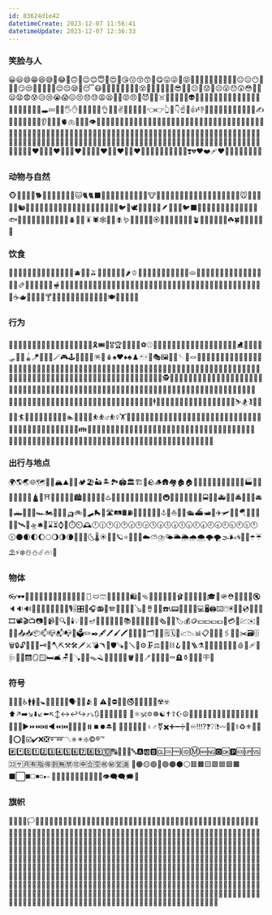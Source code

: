 ```yaml
---
id: 83624d1e42
datetimeCreate: 2023-12-07 11:56:41
datetimeUpdate: 2023-12-07 12:36:33
---
```

### 笑脸与人
😀😃😄😁😆😅🤣😂🙂🙃🫠😉😊😇🥰😍🤩😘😗😚😙🥲😋😛😜🤪😝🤑🤗🤭🫢🫣🤫🤔🫡🤐🤨😐😑😶🫥😶‍🌫️😏😒🙄😬😮‍💨🤥😌😔😪🤤😴😷🤒🤕🤢🤮🤧🥵🥶🥴😵😵‍💫🤯🤠🥳🥸😎🤓🧐😕🫤😟🙁☹️😮😯😲😳🥺🥹😦😧😨😰😥😢😭😱😖😣😞😓😩😫🥱😤😡😠🤬😈👿💀☠️💩🤡👹👺👻👽👾🤖😺😸😹😻😼😽🙀😿😾🙈🙉🙊💋💯💢💥💫💦💨🕳️💤👋🤚🖐️✋🖖🫱🫲🫳🫴👌🤌🤏✌️🤞🫰🤟🤘🤙👈👉👆🖕👇☝️🫵👍👎✊👊🤛🤜👏🙌🫶👐🤲🤝🙏✍️💅🤳💪🦾🦿🦵🦶👂🦻👃🧠🫀🫁🦷🦴👀👁️👅👄🫦👶🧒👦👧🧑👱👨🧔🧔‍♂️🧔‍♀️👨‍🦰👨‍🦱👨‍🦳👨‍🦲👩👩‍🦰🧑‍🦰👩‍🦱🧑‍🦱👩‍🦳🧑‍🦳👩‍🦲🧑‍🦲👱‍♀️👱‍♂️🧓👴👵🙍🙍‍♂️🙍‍♀️🙎🙎‍♂️🙎‍♀️🙅🙅‍♂️🙅‍♀️🙆🙆‍♂️🙆‍♀️💁💁‍♂️💁‍♀️🙋🙋‍♂️🙋‍♀️🧏🧏‍♂️🧏‍♀️🙇🙇‍♂️🙇‍♀️🤦🤦‍♂️🤦‍♀️🤷🤷‍♂️🤷‍♀️🫅🤴👸👳👳‍♂️👳‍♀️👲🧕🤵🤵‍♂️🤵‍♀️👰👰‍♂️👰‍♀️🤰🫃🫄🤱👩‍🍼👨‍🍼🧑‍🍼🧍🧍‍♂️🧍‍♀️🧎🧎‍♂️🧎‍♀️💃🕺🛀🛌🧑‍🤝‍🧑👭👫👬💏👩‍❤️‍💋‍👨👨‍❤️‍💋‍👨👩‍❤️‍💋‍👩💑👩‍❤️‍👨👨‍❤️‍👨👩‍❤️‍👩💌💘💝💖💗💓💞💕💟❣️💔❤❤️‍🩹❤️🧡💛💚💙💜🤎🖤🤍
### 动物与自然
🐵🐒🦍🦧🐶🐕🦮🐕‍🦺🐩🐺🦊🦝🐱🐈🐈‍⬛🦁🐯🐅🐆🐴🐎🦄🦓🦌🦬🐮🐂🐃🐄🐷🐖🐗🐽🐏🐑🐐🐪🐫🦙🦒🐘🦣🦏🦛🐭🐁🐀🐹🐰🐇🐿️🦫🦔🦇🐻🐻‍❄️🐨🐼🦥🦦🦨🦘🦡🐾🦃🐔🐓🐣🐤🐥🐦🐧🕊️🦅🦆🦢🦉🦤🪶🦩🦚🦜🐦‍⬛🐸🐊🐢🦎🐍🐲🐉🦕🦖🐳🐋🐬🦭🐟🐠🐡🦈🐙🐚🪸🐌🦋🐛🐜🐝🪲🐞🦗🪳🕷️🕸️🦂🦟🪰🪱🦠💐🌸💮🪷🏵️🌹🥀🌺🌻🌼🌷🌱🪴🌲🌳🌴🌵🌾🌿☘️🍀🍁🍂🍃🪹🪺🍄
### 饮食
🍇🍈🍉🍊🍋🍌🍍🥭🍎🍏🍐🍑🍒🍓🫐🥝🍅🫒🥥🥑🍆🥔🥕🌽🌶️🫑🥒🥬🥦🧄🧅🥜🫘🌰🍞🥐🥖🫓🥨🥯🥞🧇🧀🍖🍗🥩🥓🍔🍟🍕🌭🥪🌮🌯🫔🥙🧆🥚🍳🥘🍲🫕🥣🥗🍿🧈🧂🥫🍱🍘🍙🍚🍛🍜🍝🍠🍢🍣🍤🍥🥮🍡🥟🥠🥡🦀🦞🦐🦑🦪🍦🍧🍨🍩🍪🎂🍰🧁🥧🍫🍬🍭🍮🍯🍼🥛☕🫖🍵🍶🍾🍷🍸🍹🍺🍻🥂🥃🫗🥤🧋🧃🧉🧊🥢🍽️🍴🥄🔪🫙🏺
### 行为
🎃🎄🎆🎇🧨✨🎈🎉🎊🎋🎍🎎🎏🎐🎑🧧🎀🎁🎗️🎟️🎫🎖️🏆🏅🥇🥈🥉⚽⚾🥎🏀🏐🏈🏉🎾🥏🎳🏏🏑🏒🥍🏓🏸🥊🥋🥅⛳⛸️🎣🤿🎽🎿🛷🥌🎯🪀🪁🔫🎱🔮🪄🎮🕹️🎰🎲🧩🧸🪅🪩🪆♠️♥️♦️♣️♟️🃏🀄🎴🎭🖼️🎨🧵🪡🧶🪢🧑‍⚕️👨‍⚕️👩‍⚕️🧑‍🎓👨‍🎓👩‍🎓🧑‍🏫👨‍🏫👩‍🏫🧑‍⚖️👨‍⚖️👩‍⚖️🧑‍🌾👨‍🌾👩‍🌾🧑‍🍳👨‍🍳👩‍🍳🧑‍🔧👨‍🔧👩‍🔧🧑‍🏭👨‍🏭👩‍🏭🧑‍💼👨‍💼👩‍💼🧑‍🔬👨‍🔬👩‍🔬🧑‍💻👨‍💻👩‍💻🧑‍🎤👨‍🎤👩‍🎤🧑‍🎨👨‍🎨👩‍🎨🧑‍✈️👨‍✈️👩‍✈️🧑‍🚀👨‍🚀👩‍🚀🧑‍🚒👨‍🚒👩‍🚒👮👮‍♂️👮‍♀️🕵️🕵️‍♂️🕵️‍♀️💂💂‍♂️💂‍♀️🥷👷👷‍♂️👷‍♀️👼🎅🤶🧑‍🎄🦸🦸‍♂️🦸‍♀️🦹🦹‍♂️🦹‍♀️🧙🧙‍♂️🧙‍♀️🧚🧚‍♂️🧚‍♀️🧛🧛‍♂️🧛‍♀️🧜🧜‍♂️🧜‍♀️🧝🧝‍♂️🧝‍♀️🧞🧞‍♂️🧞‍♀️🧟🧟‍♂️🧟‍♀️🧌💆💆‍♂️💆‍♀️🧑‍🦯👨‍🦯👩‍🦯🧑‍🦼👨‍🦼👩‍🦼🧑‍🦽👨‍🦽👩‍🦽🏃🏃‍♂️🏃‍♀️🚶🚶‍♂️🚶‍♀️💇💇‍♂️💇‍♀️🕴️👯👯‍♂️👯‍♀️🧖🧖‍♂️🧖‍♀️🧗🧗‍♂️🧗‍♀️🤺🏇⛷️🏂🏌️🏌️‍♂️🏌️‍♀️🏄🏄‍♂️🏄‍♀️🚣🚣‍♂️🚣‍♀️🏊🏊‍♂️🏊‍♀️⛹️⛹️‍♂️⛹️‍♀️🏋️🏋️‍♂️🏋️‍♀️🚴🚴‍♂️🚴‍♀️🚵🚵‍♂️🚵‍♀️🤸🤸‍♂️🤸‍♀️🤼🤼‍♂️🤼‍♀️🤽🤽‍♂️🤽‍♀️🤾🤾‍♂️🤾‍♀️🤹🤹‍♂️🤹‍♀️🧘🧘‍♂️🧘‍♀️👪👨‍👩‍👦👨‍👩‍👧👨‍👩‍👧‍👦👨‍👩‍👦‍👦👨‍👩‍👧‍👧👨‍👨‍👦👨‍👨‍👧👨‍👨‍👧‍👦👨‍👨‍👦‍👦👨‍👨‍👧‍👧👩‍👩‍👦👩‍👩‍👧👩‍👩‍👧‍👦👩‍👩‍👦‍👦👩‍👩‍👧‍👧👨‍👦👨‍👦‍👦👨‍👧👨‍👧‍👦👨‍👧‍👧👩‍👦👩‍👦‍👦👩‍👧👩‍👧‍👦👩‍👧‍👧
### 出行与地点
🌍🌎🌏🌐🗺️🗾🧭🏔️⛰️🌋🗻🏕️🏖️🏜️🏝️🏞️🏟️🏛️🏗️🧱🪨🪵🛖🏘️🏚️🏠🏡🏢🏣🏤🏥🏦🏨🏩🏪🏫🏬🏭🏯🏰💒🗼🗽⛪🕌🛕🕍⛩️🕋⛲⛺🌁🌃🏙️🌄🌅🌆🌇🌉♨️🎠🛝🎡🎢💈🎪🚂🚃🚄🚅🚆🚇🚈🚉🚊🚝🚞🚋🚌🚍🚎🚐🚑🚒🚓🚔🚕🚖🚗🚘🚙🛻🚚🚛🚜🏎️🏍️🛵🦽🦼🛺🚲🛴🛹🛼🚏🛣️🛤️🛢️⛽🛞🚨🚥🚦🛑🚧⚓🛟⛵🛶🚤🛳️⛴️🛥️🚢✈️🛩️🛫🛬🪂💺🚁🚟🚠🚡🛰️🚀🛸🛎️🧳⌛⏳⌚⏰⏱️⏲️🕰️🕛🕧🕐🕜🕑🕝🕒🕞🕓🕟🕔🕠🕕🕡🕖🕢🕗🕣🕘🕤🕙🕥🕚🕦🌑🌒🌓🌔🌕🌖🌗🌘🌙🌚🌛🌜🌡️☀️🌝🌞🪐⭐🌟🌠🌌☁️⛅⛈️🌤️🌥️🌦️🌧️🌨️🌩️🌪️🌫️🌬️🌀🌈🌂☂️☔⛱️⚡❄️☃️⛄☄️🔥💧🌊
### 物体
👓🕶️🥽🥼🦺👔👕👖🧣🧤🧥🧦👗👘🥻🩱🩲🩳👙👚👛👜👝🛍️🎒🩴👞👟🥾🥿👠👡🩰👢🪮👑👒🎩🎓🧢🪖⛑️📿💄💍💎🔇🔈🔉🔊📢📣📯🔔🔕🎼🎵🎶🎙️🎚️🎛️🎤🎧📻🎷🪗🎸🎹🎺🎻🪕🥁🪘📱📲☎️📞📟📠🔋🪫🔌💻🖥️🖨️⌨️🖱️🖲️💽💾💿📀🧮🎥🎞️📽️🎬📺📷📸📹📼🔍🔎🕯️💡🔦🏮🪔📔📕📖📗📘📙📚📓📒📃📜📄📰🗞️📑🔖🏷️💰🪙💴💵💶💷💸💳🧾💹✉️📧📨📩📤📥📦📫📪📬📭📮🗳️✏️✒️🖋️🖊️🖌️🖍️📝💼📁📂🗂️📅📆🗒️🗓️📇📈📉📊📋📌📍📎🖇️📏📐✂️🗃️🗄️🗑️🔒🔓🔏🔐🔑🗝️🔨🪓⛏️⚒️🛠️🗡️⚔️💣🪃🏹🛡️🪚🔧🪛🔩⚙️🗜️⚖️🦯🔗⛓️🪝🧰🧲🪜⚗️🧪🧫🧬🔬🔭📡💉🩸💊🩹🩼🩺🩻🚪🛗🪞🪟🛏️🛋️🪑🚽🪠🚿🛁🪤🪒🧴🧷🧹🧺🧻🪣🧼🫧🪥🧽🧯🛒🚬⚰️🪦⚱️🧿🪬🗿🪧🪪
### 符号
🏧🚮🚰♿🚹🚺🚻🚼🚾🛂🛃🛄🛅🗣️👤👥🫂👣
⚠️🚸⛔🚫🚳🚭🚯🚱🚷📵🔞☢️☣️
⬆️↗️➡️↘️⬇️↙️⬅️↖️↕️↔️↩️↪️⤴️⤵️🔃🔄🔙🔚🔛🔜🔝
🛐⚛️🕉️✡️☸️☯️✝️☦️☪️☮️🕎🔯♈♉♊♋♌♍♎♏♐♑♒♓⛎
🔀🔁🔂▶️⏩⏭️⏯️◀️⏪⏮️🔼⏫🔽⏬⏸️⏹️⏺️⏏️🎦
🔅🔆📶🛜📳📴♀️♂️⚧️✖️➕➖➗🟰♾️‼️⁉️❓❔❕❗〰️💱💲⚕️♻️⚜️🔱📛🔰⭕✅☑️✔️❌❎➰➿〽️✳️✴️❇️©️®️™️
#️⃣*️⃣0️⃣1️⃣2️⃣3️⃣4️⃣5️⃣6️⃣7️⃣8️⃣9️⃣🔟🔠🔡🔢🔣🔤🅰️🆎🅱️🆑🆒🆓ℹ️🆔Ⓜ️🆕🆖🅾️🆗🅿️🆘🆙🆚🈁🈂️🈷️🈶🈯🉐🈹🈚🈲🉑🈸🈴🈳㊗️㊙️🈺🈵
🔴🟠🟡🟢🔵🟣🟤⚫⚪🟥🟧🟨🟩🟦🟪🟫⬛⬜◼️◻️◾◽▪️▫️
🔶🔷🔸🔹🔺🔻💠🔘🔳🔲💬👁️‍🗨️🗨️🗯️💭
### 旗帜
🏁🚩🎌🏴🏳️🏳️‍🌈🏳️‍⚧️🏴‍☠️🇦🇨🇦🇩🇦🇪🇦🇫🇦🇬🇦🇮🇦🇱🇦🇲🇦🇴🇦🇶🇦🇷🇦🇸🇦🇹🇦🇺🇦🇼🇦🇽🇦🇿🇧🇦🇧🇧🇧🇩🇧🇪🇧🇫🇧🇬🇧🇭🇧🇮🇧🇯🇧🇱🇧🇲🇧🇳🇧🇴🇧🇶🇧🇷🇧🇸🇧🇹🇧🇻🇧🇼🇧🇾🇧🇿🇨🇦🇨🇨🇨🇩🇨🇫🇨🇬🇨🇭🇨🇮🇨🇰🇨🇱🇨🇲🇨🇳🇨🇴🇨🇵🇨🇷🇨🇺🇨🇻🇨🇼🇨🇽🇨🇾🇨🇿🇩🇪🇩🇬🇩🇯🇩🇰🇩🇲🇩🇴🇩🇿🇪🇦🇪🇨🇪🇪🇪🇬🇪🇭🇪🇷🇪🇸🇪🇹🇪🇺🇫🇮🇫🇯🇫🇰🇫🇲🇫🇴🇫🇷🇬🇦🇬🇧🇬🇩🇬🇪🇬🇫🇬🇬🇬🇭🇬🇮🇬🇱🇬🇲🇬🇳🇬🇵🇬🇶🇬🇷🇬🇸🇬🇹🇬🇺🇬🇼🇬🇾🇭🇰🇭🇲🇭🇳🇭🇷🇭🇹🇭🇺🇮🇨🇮🇩🇮🇪🇮🇱🇮🇲🇮🇳🇮🇴🇮🇶🇮🇷🇮🇸🇮🇹🇯🇪🇯🇲🇯🇴🇯🇵🇰🇪🇰🇬🇰🇭🇰🇮🇰🇲🇰🇳🇰🇵🇰🇷🇰🇼🇰🇾🇰🇿🇱🇦🇱🇧🇱🇨🇱🇮🇱🇰🇱🇷🇱🇸🇱🇹🇱🇺🇱🇻🇱🇾🇲🇦🇲🇨🇲🇩🇲🇪🇲🇫🇲🇬🇲🇭🇲🇰🇲🇱🇲🇲🇲🇳🇲🇴🇲🇵🇲🇶🇲🇷🇲🇸🇲🇹🇲🇺🇲🇻🇲🇼🇲🇽🇲🇾🇲🇿🇳🇦🇳🇨🇳🇪🇳🇫🇳🇬🇳🇮🇳🇱🇳🇴🇳🇵🇳🇷🇳🇺🇳🇿🇴🇲🇵🇦🇵🇪🇵🇫🇵🇬🇵🇭🇵🇰🇵🇱🇵🇲🇵🇳🇵🇷🇵🇸🇵🇹🇵🇼🇵🇾🇶🇦🇷🇪🇷🇴🇷🇸🇷🇺🇷🇼🇸🇦🇸🇧🇸🇨🇸🇩🇸🇪🇸🇬🇸🇭🇸🇮🇸🇯🇸🇰🇸🇱🇸🇲🇸🇳🇸🇴🇸🇷🇸🇸🇸🇹🇸🇻🇸🇽🇸🇾🇸🇿🇹🇦🇹🇨🇹🇩🇹🇫🇹🇬🇹🇭🇹🇯🇹🇰🇹🇱🇹🇲🇹🇳🇹🇴🇹🇷🇹🇹🇹🇻🇹🇼🇹🇿🇺🇦🇺🇬🇺🇲🇺🇳🇺🇸🇺🇾🇺🇿🇻🇦🇻🇨🇻🇪🇻🇬🇻🇮🇻🇳🇻🇺🇼🇫🇼🇸🇽🇰🇾🇪🇾🇹🇿🇦🇿🇲🇿🇼🏴󠁧󠁢󠁥󠁮󠁧󠁿🏴󠁧󠁢󠁳󠁣󠁴󠁿🏴󠁧󠁢󠁷󠁬󠁳󠁿